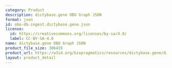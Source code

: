```yaml
---
category: Product
description: dictybase.gene OBO Graph JSON
format: json
id: obo-db-ingest.dictybase.gene.json
license:
  id: https://creativecommons.org/licenses/by-sa/4.0/
  label: CC-BY-SA-4.0
name: dictybase.gene OBO Graph JSON
product_file_size: 306419
product_url: https://w3id.org/biopragmatics/resources/dictybase.gene/dictybase.gene.json
layout: product_detail
---
```

